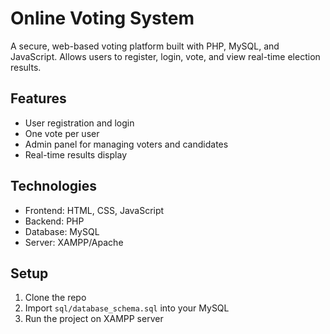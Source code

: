# Online Voting System

A secure, web-based voting platform built with PHP, MySQL, and JavaScript. Allows users to register, login, vote, and view real-time election results.

## Features
- User registration and login
- One vote per user
- Admin panel for managing voters and candidates
- Real-time results display

## Technologies
- Frontend: HTML, CSS, JavaScript
- Backend: PHP
- Database: MySQL
- Server: XAMPP/Apache

## Setup
1. Clone the repo
2. Import `sql/database_schema.sql` into your MySQL
3. Run the project on XAMPP server
